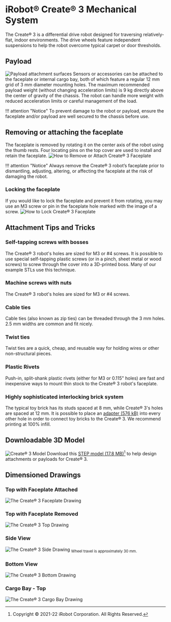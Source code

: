 # iRobot® Create® 3 Mechanical System

The Create® 3 is a differential drive robot designed for traversing relatively-flat, indoor environments.
The drive wheels feature independent suspensions to help the robot overcome typical carpet or door thresholds.

## Payload
![Payload attachment surfaces](data/payload_surfaces.svg "Payload attachment surfaces")
Sensors or accessories can be attached to the faceplate or internal cargo bay, both of which feature a regular 12 mm grid of 3 mm diameter mounting holes.
The maximum recommended payload weight (without changing acceleration limits) is 9 kg directly above the center of gravity of the chassis.
The robot can handle more weight with reduced acceleration limits or careful management of the load.

!!! attention "Notice"
    To prevent damage to the robot or payload, ensure the faceplate and/or payload are well secured to the chassis before use.

## Removing or attaching the faceplate
The faceplate is removed by rotating it on the center axis of the robot using the thumb rests.
Four locating pins on the top cover are used to install and retain the faceplate.
![How to Remove or Attach Create® 3 Faceplate](data/remove_faceplate.svg "How to Remove Create® 3 Faceplate")

!!! attention "Notice"
    Always remove the Create® 3 robot’s faceplate prior to dismantling, adjusting, altering, or affecting the faceplate at the risk of damaging the robot.

### Locking the faceplate
If you would like to lock the faceplate and prevent it from rotating, you may use an M3 screw or pin in the faceplate hole marked with the image of a screw.
![How to Lock Create® 3 Faceplate](data/lock_faceplate.svg "How to Lock Create® 3 Faceplate")

## Attachment Tips and Tricks
### Self-tapping screws with bosses
The Create® 3 robot's holes are sized for M3 or #4 screws.
It is possible to use special self-tapping plastic screws (or in a pinch, sheet metal or wood screws) to screw through the cover into a 3D-printed boss.
Many of our example STLs use this technique.
### Machine screws with nuts
The Create® 3 robot's holes are sized for M3 or #4 screws.
### Cable ties
Cable ties (also known as zip ties) can be threaded through the 3 mm holes.
2.5 mm widths are common and fit nicely.
### Twist ties
Twist ties are a quick, cheap, and reusable way for holding wires or other non-structural pieces. 
### Plastic Rivets
Push-in, split-shank plastic rivets (either for M3 or 0.115" holes) are fast and inexpensive ways to mount thin stock to the Create® 3 robot's faceplate.
### Highly sophisticated interlocking brick system
The typical toy brick has its studs spaced at 8 mm, while Create® 3's holes are spaced at 12 mm.
It is possible to place an [adapter (576 kB)](data/C3-Stud-Mount.stl) into every other hole in order to connect toy bricks to the Create® 3.
We recommend printing at 100% infill.

## Downloadable 3D Model
![Create® 3 Model](data/3d_model.jpg "3D Model of Create® 3")
Download this [STEP model (17.8 MB)](data/iRobot_Create_3_Public_Model.step)[^1] to help design attachments or payloads for Create® 3.
[^1]: Copyright © 2021-22 iRobot Corporation. All Rights Reserved.

## Dimensioned Drawings
### Top with Faceplate Attached
![The Create® 3 Faceplate Drawing](data/faceplate_drawing.svg "Create® 3 Faceplate Drawing")
### Top with Faceplate Removed
![The Create® 3 Top Drawing](data/top_drawing.svg "Create® 3 Top Drawing")
### Side View
![The Create® 3 Side Drawing](data/side_drawing.svg "Create® 3 Side Drawing")
<sub>Wheel travel is approximately 30 mm.</sub>
### Bottom View
![The Create® 3 Bottom Drawing](data/bottom_drawing.svg "Create® 3 Bottom Drawing")
### Cargo Bay - Top
![The Create® 3 Cargo Bay Drawing](data/cargo_bay_drawing.svg "Create® 3 Cargo Bay Drawing")
